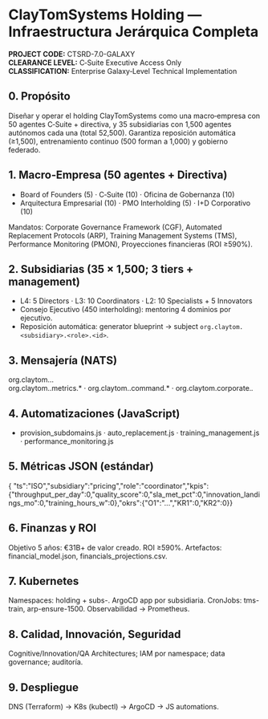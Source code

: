 # ClayTomSystems Holding — Infraestructura Jerárquica Completa
**PROJECT CODE:** CTSRD-7.0-GALAXY  
**CLEARANCE LEVEL:** C‑Suite Executive Access Only  
**CLASSIFICATION:** Enterprise Galaxy‑Level Technical Implementation

## 0. Propósito
Diseñar y operar el holding ClayTomSystems como una macro‑empresa con 50 agentes C‑Suite + directiva, y 35 subsidiarias con 1,500 agentes autónomos cada una (total 52,500). Garantiza reposición automática (≥1,500), entrenamiento continuo (500 forman a 1,000) y gobierno federado.

## 1. Macro‑Empresa (50 agentes + Directiva)
- Board of Founders (5) · C‑Suite (10) · Oficina de Gobernanza (10)
- Arquitectura Empresarial (10) · PMO Interholding (5) · I+D Corporativo (10)

Mandatos: Corporate Governance Framework (CGF), Automated Replacement Protocols (ARP), Training Management Systems (TMS), Performance Monitoring (PMON), Proyecciones financieras (ROI ≥590%).

## 2. Subsidiarias (35 × 1,500; 3 tiers + management)
- L4: 5 Directors · L3: 10 Coordinators · L2: 10 Specialists + 5 Innovators
- Consejo Ejecutivo (450 interholding): mentoring 4 dominios por ejecutivo.
- Reposición automática: generator blueprint → subject `org.claytom.<subsidiary>.<role>.<id>`.

## 3. Mensajería (NATS)
org.claytom.<subsidiary>.<role>.<agentId>  
org.claytom.<subsidiary>.metrics.* · org.claytom.<subsidiary>.command.* · org.claytom.corporate.*.*

## 4. Automatizaciones (JavaScript)
- provision_subdomains.js · auto_replacement.js · training_management.js · performance_monitoring.js

## 5. Métricas JSON (estándar)
{ "ts":"ISO","subsidiary":"pricing","role":"coordinator","kpis":{"throughput_per_day":0,"quality_score":0,"sla_met_pct":0,"innovation_landings_mo":0,"training_hours_w":0},"okrs":{"O1":"...","KR1":0,"KR2":0}}

## 6. Finanzas y ROI
Objetivo 5 años: €31B+ de valor creado. ROI ≥590%. Artefactos: financial_model.json, financials_projections.csv.

## 7. Kubernetes
Namespaces: holding + subs-<slug>. ArgoCD app por subsidiaria. CronJobs: tms-train, arp-ensure-1500. Observabilidad → Prometheus.

## 8. Calidad, Innovación, Seguridad
Cognitive/Innovation/QA Architectures; IAM por namespace; data governance; auditoría.

## 9. Despliegue
DNS (Terraform) → K8s (kubectl) → ArgoCD → JS automations.
